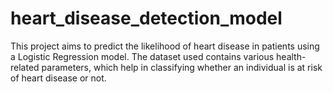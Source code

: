 # heart_disease_detection_model

This project aims to predict the likelihood of heart disease in patients using a Logistic Regression model. The dataset used contains various health-related parameters, which help in classifying whether an individual is at risk of heart disease or not.
